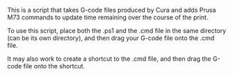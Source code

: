 This is a script that takes G-code files produced by Cura and adds Prusa M73 commands to update time remaining over the course of the print.

To use this script, place both the .ps1 and the .cmd file in the same directory (can be its own directory), and then drag your G-code file onto the .cmd file.

It may also work to create a shortcut to the .cmd file, and then drag the G-code file onto the shortcut.